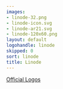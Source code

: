 ```yaml
---
images:
- linode-32.png
- linode-icon.svg
- linode-ar21.svg
- linode-120x60.png
layout: default
logohandle: linode
skipped: 0
sort: linode
title: Linode
---
```


[Official Logos](https://www.linode.com/logos)